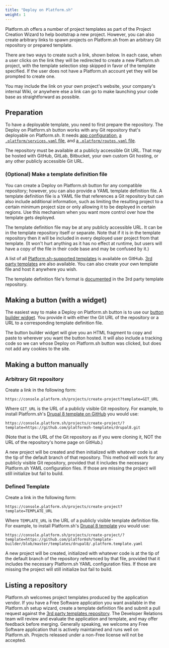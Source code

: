 ```yaml
---
title: "Deploy on Platform.sh"
weight: 1
---
```


Platform.sh offers a number of project templates as part of the Project Creation Wizard to help bootstrap a new project.
However, you can also create arbitrary links to spawn projects on Platform.sh from an arbitrary Git repository or prepared template.

There are two ways to create such a link, shown below.
In each case, when a user clicks on the link they will be redirected to create a new Platform.sh project,
with the template selection step skipped in favor of the template specified.
If the user does not have a Platform.sh account yet they will be prompted to create one.

You may include the link on your own project's website, your company's internal Wiki,
or anywhere else a link can go to make launching your code base as straightforward as possible.

## Preparation

To have a deployable template, you need to first prepare the repository.
The Deploy on Platform.sh button works with any Git repository that's deployable on Platform.sh.
It needs [app configuration](../configuration/app/_index.md),
[a `.platform/services.yaml` file](../configuration/services/_index.md),
and [a `.platform/routes.yaml` file](../configuration/routes/_index.md).

The repository must be available at a publicly accessible Git URL.
That may be hosted with GitHub, GitLab, Bitbucket, your own custom Git hosting,
or any other publicly accessible Git URL.

### (Optional) Make a template definition file

You can create a Deploy on Platform.sh button for any compatible repository;
however, you can also provide a YAML template definition file.
A template definition file is a YAML file that references a Git repository but can also include additional information,
such as limiting the resulting project to a certain minimum project size or only allowing it to be deployed in certain regions.
Use this mechanism when you want more control over how the template gets deployed.

The template definition file may be at any publicly accessible URL.
It can be in the template repository itself or separate.
Note that if it is in the template repository then it will be included in every deployed user project from that template.
(It won't hurt anything as it has no effect at runtime,
but users will have a copy of the file in their code base and may be confused by it.)

A list of all [Platform.sh-supported templates](https://github.com/platformsh/template-builder/tree/master/templates) is available on GitHub.
[3rd party templates](https://github.com/platformsh/templates-external/) are also available.
You can also create your own template file and host it anywhere you wish.

The template definition file's format is [documented](https://github.com/platformsh/templates-external/blob/master/template-definition.yaml)
in the 3rd party template repository.

## Making a button (with a widget)

The easiest way to make a Deploy on Platform.sh button is to use our [button builder widget](https://platform.sh/deploy/).
You provide it with either the Git URL of the repository or a URL to a corresponding template definition file.

The button builder widget will give you an HTML fragment to copy and paste to wherever you want the button hosted.
It will also include a tracking code so we can whose Deploy on Platform.sh button was clicked, but does not add any cookies to the site.

## Making a button manually

### Arbitrary Git repository

Create a link in the following form:

```text
https://console.platform.sh/projects/create-project?template=GIT_URL
```

Where `GIT_URL` is the URL of a publicly visible Git repository.
For example, to install Platform.sh's [Drupal 8 template on GitHub](https://github.com/platformsh-templates/drupal8) you would use:

```text
https://console.platform.sh/projects/create-project/?template=https://github.com/platformsh-templates/drupal8.git
```

(Note that is the URL of the Git repository as if you were cloning it, NOT the URL of the repository's home page on GitHub.)

A new project will be created and then initialized with whatever code is at the tip of the default branch of that repository.
This method will work for any publicly visible Git repository,
provided that it includes the necessary Platform.sh YAML configuration files.
If those are missing the project will still initialize but fail to build.

### Defined Template

Create a link in the following form:

```text
https://console.platform.sh/projects/create-project?template=TEMPLATE_URL
```

Where `TEMPLATE_URL` is the URL of a publicly visible template definition file.
For example, to install Platform.sh's [Drupal 8 template](https://github.com/platformsh-templates/drupal8) you would use:

```text
https://console.platform.sh/projects/create-project/?template=https://github.com/platformsh/template-builder/blob/master/templates/drupal8/.platform.template.yaml
```

A new project will be created, initialized with whatever code is at the tip of the default branch of the repository referenced by that file,
provided that it includes the necessary Platform.sh YAML configuration files.
If those are missing the project will still initialize but fail to build.

## Listing a repository

Platform.sh welcomes project templates produced by the application vendor.
If you have a Free Software application you want available in the Platform.sh setup wizard,
create a template definition file and submit a pull request against the [3rd party templates repository](https://github.com/platformsh/templates-external/).
The Developer Relations team will review and evaluate the application and template, and may offer feedback before merging.
Generally speaking, we welcome any Free Software application that is actively maintained and runs well on Platform.sh.
Projects released under a non-Free license will not be accepted.
